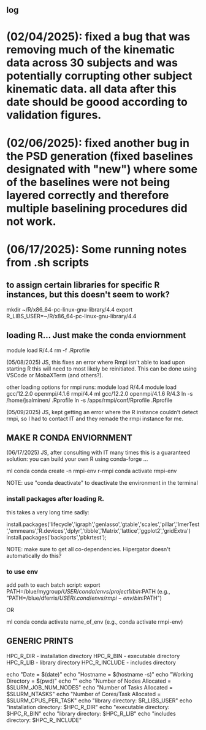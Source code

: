 log
-------------
# (02/04/2025): fixed a bug that was removing much of the kinematic data across 30 subjects and was potentially corrupting other subject kinematic data. all data after this date should be goood according to validation figures.

# (02/06/2025): fixed another bug in the PSD generation (fixed baselines designated with "new") where some of the baselines were not being layered correctly and therefore multiple baselining procedures did not work. 

# (06/17/2025): Some running notes from .sh scripts

## to assign certain libraries for specific R instances, but this doesn't seem to work?
mkdir ~/R/x86_64-pc-linux-gnu-library/4.4
export R_LIBS_USER=~/R/x86_64-pc-linux-gnu-library/4.4

## loading R... Just make the conda enviornment
module load R/4.4
rm -f .Rprofile

(05/08/2025) JS, this fixes an error where Rmpi isn't able to load upon starting R
this will need to most likely be reinitiated. This can be done using VSCode or MobaXTerm (and others?).

other loading options for rmpi runs:
module load R/4.4
module load gcc/12.2.0 openmpi/4.1.6 rmpi/4.4
ml gcc/12.2.0 openmpi/4.1.6 R/4.3
ln -s /home/jsalminen/ .Rprofile
ln -s /apps/rmpi/conf/Rprofile .Rprofile

(05/09/2025) JS, kept getting an error where the R instance couldn't detect rmpi, so I had to contact IT and they remade the rmpi instance for me.

## MAKE R CONDA ENVIORNMENT
(06/17/2025) JS, after consulting with IT many times this is a guaranteed solution:
you can build your own R using conda-forge ...

ml conda
conda create -n rmpi-env r-rmpi
conda activate rmpi-env

NOTE: use "conda deactivate" to deactivate the environment in the terminal

### install packages after loading R.
this takes a very long time sadly:

install.packages('lifecycle','igraph','genlasso','gtable','scales','pillar','lmerTest','emmeans','R.devices','dplyr','tibble','Matrix','lattice','ggplot2','gridExtra')
install.packages('backports','pbkrtest');

NOTE: make sure to get all co-dependencies. Hipergator doesn't automatically do this?

### to use env
add path to each batch script:
export PATH=/blue/mygroup/$USER/conda/envs/project1/bin:$PATH (e.g., "PATH=/blue/dferris/$USER/.cond/envs/rmpi-env/bin:$PATH")

OR

ml conda
conda activate name_of_env (e.g., conda activate rmpi-env)

## GENERIC PRINTS

HPC_R_DIR - installation directory
HPC_R_BIN - executable directory
HPC_R_LIB - library directory
HPC_R_INCLUDE - includes directory

echo "Date              = $(date)"
echo "Hostname          = $(hostname -s)"
echo "Working Directory = $(pwd)"
echo ""
echo "Number of Nodes Allocated      = $SLURM_JOB_NUM_NODES"
echo "Number of Tasks Allocated      = $SLURM_NTASKS"
echo "Number of Cores/Task Allocated = $SLURM_CPUS_PER_TASK"
echo "library directory: $R_LIBS_USER"
echo "installation directory: $HPC_R_DIR"
echo "executable directory: $HPC_R_BIN"
echo "library directory: $HPC_R_LIB"
echo "includes directory: $HPC_R_INCLUDE"
